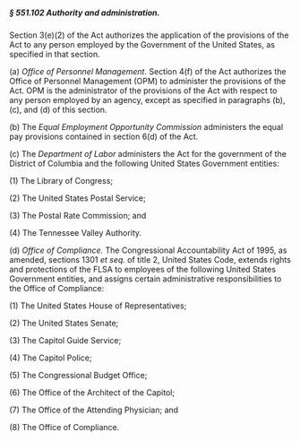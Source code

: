 ##### § 551.102 Authority and administration. #####

Section 3(e)(2) of the Act authorizes the application of the provisions of the Act to any person employed by the Government of the United States, as specified in that section.

(a) *Office of Personnel Management.* Section 4(f) of the Act authorizes the Office of Personnel Management (OPM) to administer the provisions of the Act. OPM is the administrator of the provisions of the Act with respect to any person employed by an agency, except as specified in paragraphs (b), (c), and (d) of this section.

(b) The *Equal Employment Opportunity Commission* administers the equal pay provisions contained in section 6(d) of the Act.

(c) The *Department of Labor* administers the Act for the government of the District of Columbia and the following United States Government entities:

(1) The Library of Congress;

(2) The United States Postal Service;

(3) The Postal Rate Commission; and

(4) The Tennessee Valley Authority.

(d) *Office of Compliance.* The Congressional Accountability Act of 1995, as amended, sections 1301 *et seq.* of title 2, United States Code, extends rights and protections of the FLSA to employees of the following United States Government entities, and assigns certain administrative responsibilities to the Office of Compliance:

(1) The United States House of Representatives;

(2) The United States Senate;

(3) The Capitol Guide Service;

(4) The Capitol Police;

(5) The Congressional Budget Office;

(6) The Office of the Architect of the Capitol;

(7) The Office of the Attending Physician; and

(8) The Office of Compliance.